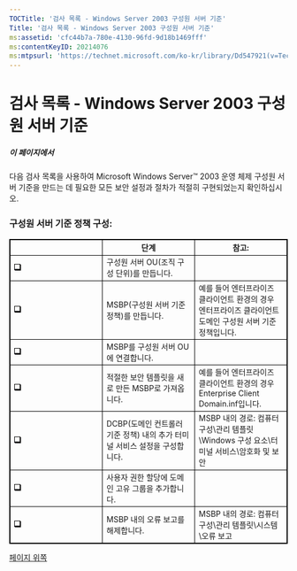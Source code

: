 ```yaml
---
TOCTitle: '검사 목록 - Windows Server 2003 구성원 서버 기준'
Title: '검사 목록 - Windows Server 2003 구성원 서버 기준'
ms:assetid: 'cfc44b7a-780e-4130-96fd-9d18b1469fff'
ms:contentKeyID: 20214076
ms:mtpsurl: 'https://technet.microsoft.com/ko-kr/library/Dd547921(v=TechNet.10)'
---
```


검사 목록 - Windows Server 2003 구성원 서버 기준
================================================

##### 이 페이지에서

[](#xsltsection121121120120)[](#xsltsection121121120120)<span id="XSLTsection121121120120"></span>

다음 검사 목록을 사용하여 Microsoft Windows Server™ 2003 운영 체제 구성원 서버 기준을 만드는 데 필요한 모든 보안 설정과 절차가 적절히 구현되었는지 확인하십시오.
### 구성원 서버 기준 정책 구성:

 
<table style="border:1px solid black;">
<colgroup>
<col width="33%" />
<col width="33%" />
<col width="33%" />
</colgroup>
<thead>
<tr class="header">
<th style="border:1px solid black;" ></th>
<th style="border:1px solid black;" >단계</th>
<th style="border:1px solid black;" >참고:</th>
</tr>
</thead>
<tbody>
<tr class="odd">
<td style="border:1px solid black;">
<img src="images/Dd547921.mnp_checkbox(ko-kr,TechNet.10).gif" /></td>
<td style="border:1px solid black;">
구성원 서버 OU(조직 구성 단위)를 만듭니다.</td>
<td style="border:1px solid black;"></td>
</tr>
<tr class="even">
<td style="border:1px solid black;">
<img src="images/Dd547921.mnp_checkbox(ko-kr,TechNet.10).gif" /></td>
<td style="border:1px solid black;">
MSBP(구성원 서버 기준 정책)를 만듭니다.</td>
<td style="border:1px solid black;">
예를 들어 엔터프라이즈 클라이언트 환경의 경우 엔터프라이즈 클라이언트 도메인 구성원 서버 기준 정책입니다.</td>
</tr>
<tr class="odd">
<td style="border:1px solid black;">
<img src="images/Dd547921.mnp_checkbox(ko-kr,TechNet.10).gif" /></td>
<td style="border:1px solid black;">
MSBP를 구성원 서버 OU에 연결합니다.</td>
<td style="border:1px solid black;"></td>
</tr>
<tr class="even">
<td style="border:1px solid black;">
<img src="images/Dd547921.mnp_checkbox(ko-kr,TechNet.10).gif" /></td>
<td style="border:1px solid black;">
적절한 보안 템플릿을 새로 만든 MSBP로 가져옵니다.</td>
<td style="border:1px solid black;">
예를 들어 엔터프라이즈 클라이언트 환경의 경우 Enterprise Client Domain.inf입니다.</td>
</tr>
<tr class="odd">
<td style="border:1px solid black;">
<img src="images/Dd547921.mnp_checkbox(ko-kr,TechNet.10).gif" /></td>
<td style="border:1px solid black;">
DCBP(도메인 컨트롤러 기준 정책) 내의 추가 터미널 서비스 설정을 구성합니다.</td>
<td style="border:1px solid black;">
MSBP 내의 경로: 컴퓨터 구성\관리 템플릿\Windows 구성 요소\터미널 서비스\암호화 및 보안</td>
</tr>
<tr class="even">
<td style="border:1px solid black;">
<img src="images/Dd547921.mnp_checkbox(ko-kr,TechNet.10).gif" /></td>
<td style="border:1px solid black;">
사용자 권한 할당에 도메인 고유 그룹을 추가합니다.</td>
<td style="border:1px solid black;"></td>
</tr>
<tr class="odd">
<td style="border:1px solid black;">
<img src="images/Dd547921.mnp_checkbox(ko-kr,TechNet.10).gif" /></td>
<td style="border:1px solid black;">
MSBP 내의 오류 보고를 해제합니다.</td>
<td style="border:1px solid black;">
MSBP 내의 경로: 컴퓨터 구성\관리 템플릿\시스템\오류 보고</td>
</tr>
</tbody>
</table>
 

[](#mainsection)[페이지 위쪽](#mainsection)
